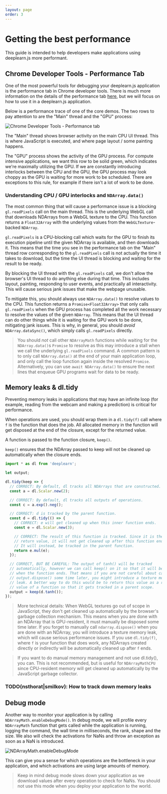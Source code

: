 ```yaml
---
layout: page
order: 3
---
```

# Getting the best performance

This guide is intended to help developers make applications using deeplearn.js
more performant.

## Chrome Developer Tools - Performance Tab

One of the most powerful tools for debugging your deeplearn.js application is
the performance tab in Chrome developer tools. There is much more information
on the details of the performance tab
[here](https://developers.google.com/web/tools/chrome-devtools/evaluate-performance/),
but we will focus on how to use it in a deeplearn.js application.

Below is a performance trace of one of the core demos. The two rows to pay
attention to are the "Main" thread and the "GPU" process:

![Chrome Developer Tools - Performance tab](devtools-performance.png "Chrome Developer Tools - Performance tab")

The "Main" thread shows browser activity on the main CPU UI thread. This is
where JavaScript is executed, and where page layout / some painting happens.

The "GPU" process shows the activity of the GPU process. For compute intensive
applications, we want this row to be solid green, which indicates we're maximally
utilizing the GPU. If we are constantly introducing interlocks between the CPU
and the GPU, the GPU process may look choppy as the GPU is waiting for more work
to be scheduled. There are exceptions to this rule, for example if there isn't a
lot of work to be done.


### Understanding CPU / GPU interlocks and `NDArray.data()`

The most common thing that will cause a performance issue is a blocking
`gl.readPixels` call on the main thread. This is the underlying WebGL call
that downloads NDArrays from a WebGL texture to the CPU. This function returns
a `Float32Array` with the underlying values from the `WebGLTexture`-backed
`NDArray`.

`gl.readPixels` is a CPU-blocking call which waits for the GPU to finish its
execution pipeline until the given NDArray is available, and then downloads it.
This means that the time you see in the performance tab on the "Main" thread
row corresponding to the `gl.readPixels` call is not actually the time it takes
to download, but the time the UI thread is blocking and waiting for the result
to be ready.

By blocking the UI thread with the `gl.readPixels` call, we don't allow the
browser's UI thread to do anything else during that time. This includes layout,
painting, responding to user events, and practically all interactivity. This
will cause serious jank issues that make the webpage unusable.

To mitigate this, you should always use `NDArray.data()` to resolve
values to the CPU. This function returns a `Promise<Float32Array>` that
only calls `gl.readPixels` when the GPU process has completed all the work
necessary to resolve the values of the given `NDArray`. This means that the UI
thread can do other things while it is waiting for the GPU work to be done,
mitigating jank issues. This is why, in general, you should *avoid*
`NDArray.dataSync()`, which simply calls `gl.readPixels` directly.

> You should *not* call other `NDArrayMath` functions while waiting for the
`NDArray.data()`s `Promise` to resolve as this may introduce a stall when we call
the underlying `gl.readPixels` command. A common pattern is to only call
`NDArray.data()` at the end of your main application loop, and only call the loop
function again inside the resolved `Promise`. Alternatively, you can use
`await NDArray.data()` to ensure the next lines that enqueue GPU programs wait
for data to be ready.


## Memory leaks & dl.tidy

Preventing memory leaks in applications that may have an infinite loop
(for example, reading from the webcam and making a prediction) is critical for
performance.

When operations are used, you should wrap them in a `dl.tidy(f)` call where
`f` is the function that does the job. All allocated memory in the function
will get disposed at the end of the closure, except for the returned value.

A function is passed to the function closure, `keep()`.

`keep()` ensures that the NDArray passed to keep will not be cleaned up
automatically when the closure ends.

```ts
import * as dl from 'deeplearn';

let output;

dl.tidy(keep => {
  // CORRECT: By default, dl tracks all NDArrays that are constructed.
  const a = dl.Scalar.new(2);

  // CORRECT: By default, dl tracks all outputs of operations.
  const c = a.exp().neg();

  // CORRECT: d is tracked by the parent function.
  const d = dl.tidy(() => {
    // CORRECT: e will get cleaned up when this inner function ends.
    const e = dl.Scalar.new(3);

    // CORRECT: The result of this function is tracked. Since it is the
    // return value, it will not get cleaned up after this function ends.
    // It will instead, be tracked in the parent function.
    return e.mul(e);
  });

  // CORRECT, BUT BE CAREFUL: The output of tanh() will be tracked
  // automatically, however we can call keep() on it so that it will be kept
  // when the function ends. That means if you are not careful about calling
  // output.dispose() some time later, you might introduce a texture memory
  // leak. A better way to do this would be to return this value as a return
  // value of a function so that it gets tracked in a parent scope.
  output = keep(d.tanh());
});
```

> More technical details: When WebGL textures go out of scope in JavaScript,
they don't get cleaned up automatically by the browser's garbage collection
mechanism. This means when you are done with an NDArray that is GPU-resident,
it must manually be disposed some time later. If you forget to manually call
`ndarray.dispose()` when you are done with an NDArray, you will introduce
a texture memory leak, which will cause serious performance issues.
If you use `dl.tidy(f)`, where `f` is your function that does work, any NDArrays
created directly or indirectly will be automatically cleaned up after `f` ends.


> If you want to do manual memory management and not use dl.tidy(), you can.
This is not recommended, but is useful for `NDArrayMathCPU` since CPU-resident
memory will get cleaned up automatically by the JavaScript garbage collector.

### TODO(nsthorat|smilkov): How to track down memory leaks

## Debug mode

Another way to monitor your application is by calling
`NDArrayMath.enableDebugMode()`. In debug mode, we will profile every
`NDArrayMath` function that gets called while the application is running,
logging the command, the wall time in milliseconds, the rank, shape and the
size. We also will check the activations for NaNs and throw an exception as soon as a NaN is introduced.

![NDArrayMath.enableDebugMode](debugmode.png "NDArrayMath.enableDebugMode")

This can give you a sense for which operations are the bottleneck in
your application, and which activations are using large amounts of memory.

> Keep in mind debug mode slows down your application as we download values
after every operation to check for NaNs. You should not use this mode when
you deploy your application to the world.

